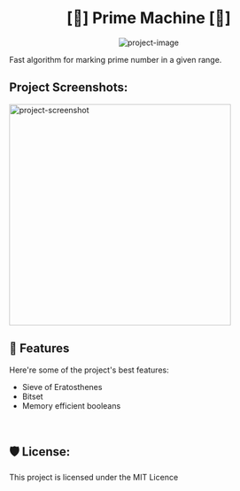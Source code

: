 <h1 align="center" id="title">[🔢] Prime Machine [🔢]</h1>

<p align="center"><img src="https://socialify.git.ci/arthurbrenno/prime-machine/image?description=1&amp;language=1&amp;name=1&amp;owner=1&amp;pattern=Solid&amp;theme=Dark" alt="project-image"></p>

<p id="description">Fast algorithm for marking prime number in a given range.</p>

<h2>Project Screenshots:</h2>

<img src="https://cdn.discordapp.com/attachments/815753127537410102/1111673572176449596/image.png" alt="project-screenshot" width="400" height="400/">

  
  
<h2>🧐 Features</h2>

Here're some of the project's best features:

*   Sieve of Eratosthenes
*   Bitset
*   Memory efficient booleans
<br>
<h2>🛡️ License:</h2>

This project is licensed under the MIT Licence
